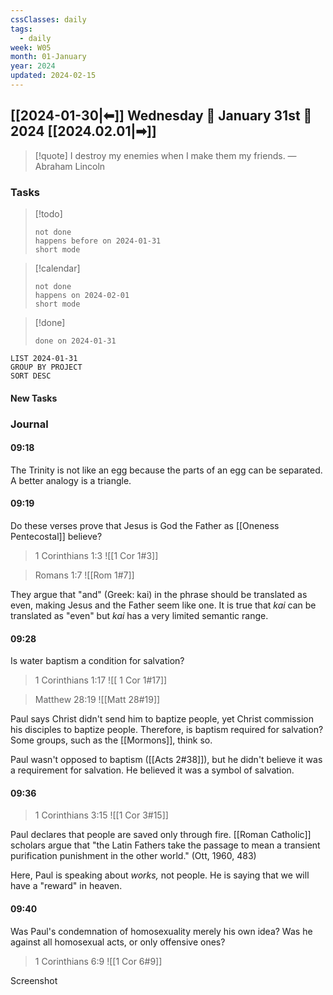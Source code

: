 ```yaml
---
cssClasses: daily
tags:
  - daily
week: W05
month: 01-January
year: 2024
updated: 2024-02-15
---
```


## [[2024-01-30|⬅]] Wednesday 🔹 January 31st 🔹 2024 [[2024.02.01|➡]]

> [!quote] I destroy my enemies when I make them my friends.
> — Abraham Lincoln

### Tasks

> [!todo]
> ```tasks
> not done
> happens before on 2024-01-31
> short mode
> ```

> [!calendar]
> ```tasks
> not done
> happens on 2024-02-01
> short mode
> ```

> [!done]
> ```tasks
> done on 2024-01-31
> ```

```toggl
LIST 2024-01-31
GROUP BY PROJECT
SORT DESC
```

#### New Tasks

### Journal

#### 09:18

The Trinity is not like an egg because the parts of an egg can be separated. A better analogy is a triangle.

#### 09:19

Do these verses prove that Jesus is God the Father as [[Oneness Pentecostal]] believe?

> 1 Corinthians 1:3
> ![[1 Cor 1#3]]

> Romans 1:7
> ![[Rom 1#7]]

They argue that "and" (Greek: kai) in the phrase should be translated as even, making Jesus and the Father seem like one. It is true that *kai* can be translated as "even" but *kai* has a very limited semantic range.

#### 09:28

Is water baptism a condition for salvation?

> 1 Corinthians 1:17
> ![[ 1 Cor 1#17]]

> Matthew 28:19
> ![[Matt 28#19]]

Paul says Christ didn't send him to baptize people, yet Christ commission his disciples to baptize people. Therefore, is baptism required for salvation? Some groups, such as the [[Mormons]], think so.

 Paul wasn't opposed to baptism ([[Acts 2#38]]), but he didn't believe it was a requirement for salvation. He believed it was a symbol of salvation.

#### 09:36

> 1 Corinthians 3:15
> ![[1 Cor 3#15]]

Paul declares that people are saved only through fire. [[Roman Catholic]] scholars argue that "the Latin Fathers take the passage to mean a transient purification punishment in the other world." (Ott, 1960, 483)

Here, Paul is speaking about *works,* not people. He is saying that we will have a "reward" in heaven.

#### 09:40

Was Paul's condemnation of homosexuality merely his own idea? Was he against all homosexual acts, or only offensive ones?

> 1 Corinthians 6:9
> ![[1 Cor 6#9]]

Screenshot
